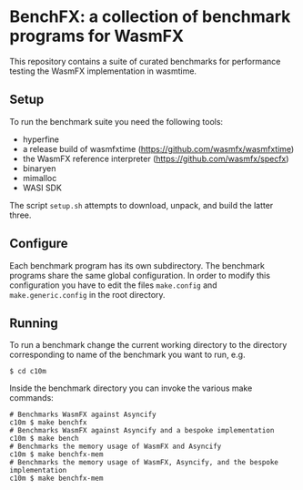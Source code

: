 # BenchFX: a collection of benchmark programs for WasmFX

This repository contains a suite of curated benchmarks for performance
testing the WasmFX implementation in wasmtime.

## Setup

To run the benchmark suite you need the following tools:

* hyperfine
* a release build of wasmfxtime (https://github.com/wasmfx/wasmfxtime)
* the WasmFX reference interpreter (https://github.com/wasmfx/specfx)
* binaryen
* mimalloc
* WASI SDK

The script `setup.sh` attempts to download, unpack, and build the
latter three.

## Configure

Each benchmark program has its own subdirectory. The benchmark
programs share the same global configuration. In order to modify this
configuration you have to edit the files `make.config` and
`make.generic.config` in the root directory.

## Running

To run a benchmark change the current working directory to the
directory corresponding to name of the benchmark you want to run, e.g.

```shell
$ cd c10m
```

Inside the benchmark directory you can invoke the various make
commands:

```shell
# Benchmarks WasmFX against Asyncify
c10m $ make benchfx
# Benchmarks WasmFX against Asyncify and a bespoke implementation
c10m $ make bench
# Benchmarks the memory usage of WasmFX and Asyncify
c10m $ make benchfx-mem
# Benchmarks the memory usage of WasmFX, Asyncify, and the bespoke implementation
c10m $ make benchfx-mem
```
